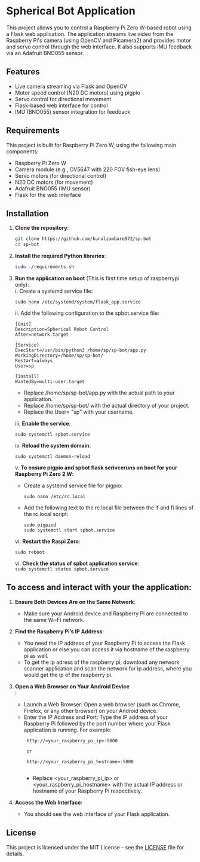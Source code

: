 # Spherical Bot Application

This project allows you to control a Raspberry Pi Zero W-based robot using a Flask web application. The application streams live video from the Raspberry Pi's camera (using OpenCV and Picamera2) and provides motor and servo control through the web interface. It also supports IMU feedback via an Adafruit BNO055 sensor.

## Features
- Live camera streaming via Flask and OpenCV
- Motor speed control (N20 DC motors) using pigpio
- Servo control for directional movement
- Flask-based web interface for control
- IMU (BNO055) sensor integration for feedback

## Requirements

This project is built for Raspberry Pi Zero W, using the following main components:
- Raspberry Pi Zero W
- Camera module (e.g., OV5647 with 220 FOV fish-eye lens)
- Servo motors (for directional control)
- N20 DC motors (for movement)
- Adafruit BNO055 (IMU sensor)
- Flask for the web interface

## Installation

1. **Clone the repository**:

   ```bash
   git clone https://github.com/kunalzambare972/sp-bot
   cd sp-bot

2. **Install the required Python libraries**:
   ```bash
   sudo ./requirements.sh

3. **Run the application on boot** (This is first time setup of raspberrypi only):</br>
   i. Create  a systemd service file:</br>
      ```
      sudo nano /etc/systemd/system/flask_app.service
      ```
   ii. Add the following configuration to the spbot.service file:</br>
      ```
      [Unit]
      Description=Spherical Robot Control 
      After=network.target

      [Service]
      ExecStart=/usr/bin/python3 /home/sp/sp-bot/app.py
      WorkingDirectory=/home/sp/sp-bot/
      Restart=always
      User=sp
      
      [Install]
      WantedBy=multi-user.target
      ```
      - Replace /home/sp/sp-bot/app.py with the actual path to your application.</br>
      - Replace /home/sp/sp-bot/ with the actual directory of your project.</br>
      - Replace the User= "sp" with your username. </br>

      
   iii. **Enable the service**:</br>
      ```
      sudo systemctl spbot.service
      ```
   
   iv. **Reload the system domain**:</br>
      ```
      sudo systemctl daemon-reload
      ```


   v. **To ensure pigpio and spbot flask serivceruns on boot for your Raspberry Pi Zero 2 W**:</br>
      - Create a systemd service file for pigpio:</br>
        ```
        sudo nano /etc/rc.local
        ```
      - Add the following text to the rc.local file between the if and fi lines of the rc.local script:</br>
        ```
        sudo pigpiod
        sudo systemctl start spbot.service
        ```
         
   vi. **Restart the Raspi Zero**:
      ```
      sudo reboot
      ```

   vi. **Check the status of spbot application service**:</br>
        ```
        sudo systemctl status spbot.service
        ```
## To access and interact with your the application:

1. **Ensure Both Devices Are on the Same Network**:</br>
   - Make sure your Android device and Raspberry Pi are connected to the same Wi-Fi network.</br>

2. **Find the Raspberry Pi’s IP Address**:</br>
   - You need the IP address of your Raspberry Pi to access the Flask application or else you can access it via hostname of the raspberry pi as well.</br>
   - To get the ip adress of the raspberry pi, download any network scanner application and scan the network for ip address, where you would get the ip of the raspberry pi.</br>
3. **Open a Web Browser on Your Android Device**</br>:
   - Launch a Web Browser: Open a web browser (such as Chrome, Firefox, or any other browser) on your Android device.</br>
   - Enter the IP Address and Port: Type the IP address of your Raspberry Pi followed by the port number where your Flask application is running. For example:</br>
     ```
      http://<your_raspberry_pi_ip>:5000

      or

      http://<your_raspberry_pi_hostname>:5000
      
      ```
      * Replace <your_raspberry_pi_ip> or <your_raspberry_pi_hostname> with the actual IP address or hostname of your Raspberry Pi respectively.</br>
      
3. **Access the Web Interface**:</br>
   - You should see the web interface of your Flask application.</br>
   
## License

This project is licensed under the MIT License - see the [LICENSE](LICENSE) file for details.
